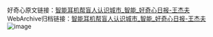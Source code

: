 好奇心原文链接：[智能耳机帮盲人认识城市_智能_好奇心日报-王杰夫](https://www.qdaily.com/articles/3375.html)
WebArchive归档链接：[智能耳机帮盲人认识城市_智能_好奇心日报-王杰夫](http://web.archive.org/web/20171123150823/http://www.qdaily.com:80/articles/3375.html)
![image](http://ww3.sinaimg.cn/large/007d5XDpgy1g3vcn7u9ewj30u035t7wh)